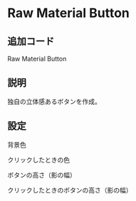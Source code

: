 # Raw Material Button

## 追加コード

Raw Material Button

## 説明

独自の立体感あるボタンを作成。

## 設定

背景色

クリックしたときの色

ボタンの高さ（影の幅）

クリックしたときのボタンの高さ（影の幅）